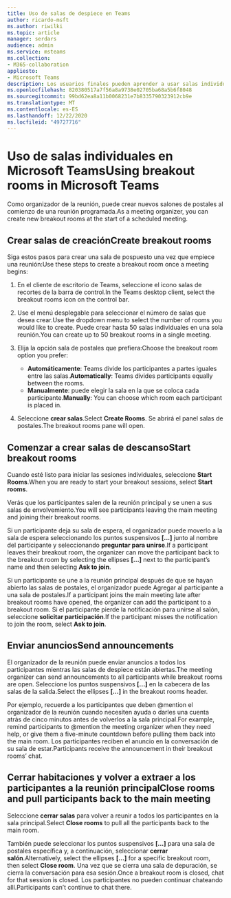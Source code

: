 ```yaml
---
title: Uso de salas de despiece en Teams
author: ricardo-msft
ms.author: riwilki
ms.topic: article
manager: serdars
audience: admin
ms.service: msteams
ms.collection:
- M365-collaboration
appliesto:
- Microsoft Teams
description: Los usuarios finales pueden aprender a usar salas individuales en Microsoft Teams
ms.openlocfilehash: 820380517a7f56a8a9738e02705ba68a5b6f8048
ms.sourcegitcommit: 99bd62ea8a11b0068231e7b8335790323912cb9e
ms.translationtype: MT
ms.contentlocale: es-ES
ms.lasthandoff: 12/22/2020
ms.locfileid: "49727716"
---
```

# <a name="using-breakout-rooms-in-microsoft-teams"></a><span data-ttu-id="c790f-103">Uso de salas individuales en Microsoft Teams</span><span class="sxs-lookup"><span data-stu-id="c790f-103">Using breakout rooms in Microsoft Teams</span></span>

<span data-ttu-id="c790f-104">Como organizador de la reunión, puede crear nuevos salones de postales al comienzo de una reunión programada.</span><span class="sxs-lookup"><span data-stu-id="c790f-104">As a meeting organizer, you can create new breakout rooms at the start of a scheduled meeting.</span></span>

## <a name="create-breakout-rooms"></a><span data-ttu-id="c790f-105">Crear salas de creación</span><span class="sxs-lookup"><span data-stu-id="c790f-105">Create breakout rooms</span></span>

<span data-ttu-id="c790f-106">Siga estos pasos para crear una sala de pospuesto una vez que empiece una reunión:</span><span class="sxs-lookup"><span data-stu-id="c790f-106">Use these steps to create a breakout room once a meeting begins:</span></span>

1. <span data-ttu-id="c790f-107">En el cliente de escritorio de Teams, seleccione el icono salas de recortes de la barra de control.</span><span class="sxs-lookup"><span data-stu-id="c790f-107">In the Teams desktop client, select the breakout rooms icon on the control bar.</span></span>

2. <span data-ttu-id="c790f-108">Use el menú desplegable para seleccionar el número de salas que desea crear.</span><span class="sxs-lookup"><span data-stu-id="c790f-108">Use the dropdown menu to select the number of rooms you would like to create.</span></span> <span data-ttu-id="c790f-109">Puede crear hasta 50 salas individuales en una sola reunión.</span><span class="sxs-lookup"><span data-stu-id="c790f-109">You can create up to 50 breakout rooms in a single meeting.</span></span>

3. <span data-ttu-id="c790f-110">Elija la opción sala de postales que prefiera:</span><span class="sxs-lookup"><span data-stu-id="c790f-110">Choose the breakout room option you prefer:</span></span>

    - <span data-ttu-id="c790f-111">**Automáticamente**: Teams divide los participantes a partes iguales entre las salas.</span><span class="sxs-lookup"><span data-stu-id="c790f-111">**Automatically**: Teams divides participants equally between the rooms.</span></span>
    - <span data-ttu-id="c790f-112">**Manualmente**: puede elegir la sala en la que se coloca cada participante.</span><span class="sxs-lookup"><span data-stu-id="c790f-112">**Manually**: You can choose which room each participant is placed in.</span></span>

4. <span data-ttu-id="c790f-113">Seleccione **crear salas**.</span><span class="sxs-lookup"><span data-stu-id="c790f-113">Select **Create Rooms**.</span></span> <span data-ttu-id="c790f-114">Se abrirá el panel salas de postales.</span><span class="sxs-lookup"><span data-stu-id="c790f-114">The breakout rooms pane will open.</span></span>

## <a name="start-breakout-rooms"></a><span data-ttu-id="c790f-115">Comenzar a crear salas de descanso</span><span class="sxs-lookup"><span data-stu-id="c790f-115">Start breakout rooms</span></span>

<span data-ttu-id="c790f-116">Cuando esté listo para iniciar las sesiones individuales, seleccione **Start Rooms**.</span><span class="sxs-lookup"><span data-stu-id="c790f-116">When you are ready to start your breakout sessions, select **Start rooms**.</span></span>

<span data-ttu-id="c790f-117">Verás que los participantes salen de la reunión principal y se unen a sus salas de envolvemiento.</span><span class="sxs-lookup"><span data-stu-id="c790f-117">You will see participants leaving the main meeting and joining their breakout rooms.</span></span>

<span data-ttu-id="c790f-118">Si un participante deja su sala de espera, el organizador puede moverlo a la sala de espera seleccionando los puntos suspensivos **[...]** junto al nombre del participante y seleccionando **preguntar para unirse**.</span><span class="sxs-lookup"><span data-stu-id="c790f-118">If a participant leaves their breakout room, the organizer can move the participant back to the breakout room by selecting the ellipses **[…]** next to the participant’s name and then selecting **Ask to join**.</span></span>

<span data-ttu-id="c790f-119">Si un participante se une a la reunión principal después de que se hayan abierto las salas de postales, el organizador puede Agregar al participante a una sala de postales.</span><span class="sxs-lookup"><span data-stu-id="c790f-119">If a participant joins the main meeting late after breakout rooms have opened, the organizer can add the participant to a breakout room.</span></span> <span data-ttu-id="c790f-120">Si el participante pierde la notificación para unirse al salón, seleccione **solicitar participación**.</span><span class="sxs-lookup"><span data-stu-id="c790f-120">If the participant misses the notification to join the room, select **Ask to join**.</span></span>

## <a name="send-announcements"></a><span data-ttu-id="c790f-121">Enviar anuncios</span><span class="sxs-lookup"><span data-stu-id="c790f-121">Send announcements</span></span>

<span data-ttu-id="c790f-122">El organizador de la reunión puede enviar anuncios a todos los participantes mientras las salas de despiece están abiertas.</span><span class="sxs-lookup"><span data-stu-id="c790f-122">The meeting organizer can send announcements to all participants while breakout rooms are open.</span></span> <span data-ttu-id="c790f-123">Seleccione los puntos suspensivos **[...]** en la cabecera de las salas de la salida.</span><span class="sxs-lookup"><span data-stu-id="c790f-123">Select the ellipses **[…]** in the breakout rooms header.</span></span>

<span data-ttu-id="c790f-124">Por ejemplo, recuerde a los participantes que deben @mention el organizador de la reunión cuando necesiten ayuda o darles una cuenta atrás de cinco minutos antes de volverlos a la sala principal.</span><span class="sxs-lookup"><span data-stu-id="c790f-124">For example, remind participants to @mention the meeting organizer when they need help, or give them a five-minute countdown before pulling them back into the main room.</span></span>
<span data-ttu-id="c790f-125">Los participantes reciben el anuncio en la conversación de su sala de estar.</span><span class="sxs-lookup"><span data-stu-id="c790f-125">Participants receive the announcement in their breakout rooms’ chat.</span></span>

## <a name="close-rooms-and-pull-participants-back-to-the-main-meeting"></a><span data-ttu-id="c790f-126">Cerrar habitaciones y volver a extraer a los participantes a la reunión principal</span><span class="sxs-lookup"><span data-stu-id="c790f-126">Close rooms and pull participants back to the main meeting</span></span>

<span data-ttu-id="c790f-127">Seleccione **cerrar salas** para volver a reunir a todos los participantes en la sala principal.</span><span class="sxs-lookup"><span data-stu-id="c790f-127">Select **Close rooms** to pull all the participants back to the main room.</span></span>

<span data-ttu-id="c790f-128">También puede seleccionar los puntos suspensivos **[...]** para una sala de postales específica y, a continuación, seleccionar **cerrar salón**.</span><span class="sxs-lookup"><span data-stu-id="c790f-128">Alternatively, select the ellipses **[…]** for a specific breakout room, then select **Close room**.</span></span>
<span data-ttu-id="c790f-129">Una vez que se cierra una sala de depuración, se cierra la conversación para esa sesión.</span><span class="sxs-lookup"><span data-stu-id="c790f-129">Once a breakout room is closed, chat for that session is closed.</span></span> <span data-ttu-id="c790f-130">Los participantes no pueden continuar chateando allí.</span><span class="sxs-lookup"><span data-stu-id="c790f-130">Participants can’t continue to chat there.</span></span>
